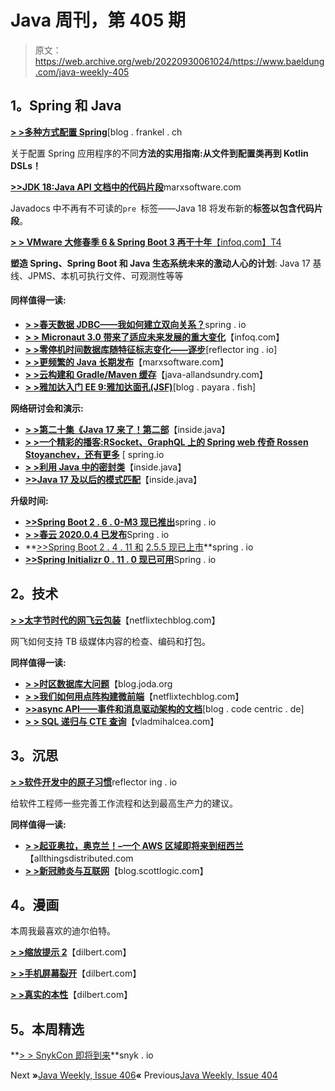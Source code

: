 # Java 周刊，第 405 期

> 原文：<https://web.archive.org/web/20220930061024/https://www.baeldung.com/java-weekly-405>

## **1。Spring 和 Java**

[**> >多种方式配置 Spring**](https://web.archive.org/web/20220626121009/https://blog.frankel.ch/multiple-ways-configure-spring/)[blog . frankel . ch

关于配置 Spring 应用程序的不同**方法的实用指南:从文件到配置类再到 Kotlin DSLs！**

[**>>JDK 18:Java API 文档中的代码片段**](https://web.archive.org/web/20220626121009/https://marxsoftware.blogspot.com/2021/09/jdk-18-code-snippets-in-java-api.html)marxsoftware.com

Javadocs 中不再有不可读的`pre `标签——Java 18 将发布新的**标签以包含代码片段**。

[**> > VMware 大修春季 6 & Spring Boot 3 再干十年**【infoq.com】T4](https://web.archive.org/web/20220626121009/https://www.infoq.com/news/2021/09/spring-6-spring-boot-3-overhaul/)

**塑造 Spring、Spring Boot 和 Java 生态系统未来的激动人心的计划**: Java 17 基线、JPMS、本机可执行文件、可观测性等等

#### **同样值得一读:**

*   [**> >春天数据 JDBC——我如何建立双向关系？**](https://web.archive.org/web/20220626121009/https://spring.io/blog/2021/09/22/spring-data-jdbc-how-do-i-make-bidirectional-relationships)spring . io
*   [**> > Micronaut 3.0 带来了适应未来发展的重大变化**](https://web.archive.org/web/20220626121009/https://www.infoq.com/news/2021/09/micronaut-3-0-release/)【infoq.com】
*   [**> >零停机时间数据库随特征标志变化——逐步**](https://web.archive.org/web/20220626121009/https://reflectoring.io/zero-downtime-deployments-with-feature-flags/)[reflector ing . io]
*   [**> >更频繁的 Java 长期发布**](https://web.archive.org/web/20220626121009/https://marxsoftware.blogspot.com/2021/09/more-frequent-java-long-term-releases.html)【marxsoftware.com】
*   [**> >云构建和 Gradle/Maven 缓存**](https://web.archive.org/web/20220626121009/http://www.java-allandsundry.com/2021/09/cloud-build-and-gradlemaven-caching.html)【java-allandsundry.com】
*   [**> >雅加达入门 EE 9:雅加达面孔(JSF)**](https://web.archive.org/web/20220626121009/https://blog.payara.fish/getting-started-with-jakarta-ee-9-jakarta-faces-jsf)[blog . payara . fish]

**网络研讨会和演示:**

*   [**> >第二十集《Java 17 来了！第二部**](https://web.archive.org/web/20220626121009/https://inside.java/2021/09/27/podcast-020/)【inside.java】
*   [**> >一个精彩的播客:RSocket、GraphQL 上的 Spring web 传奇 Rossen Stoyanchev，还有更多**](https://web.archive.org/web/20220626121009/https://spring.io/blog/2021/09/23/a-bootiful-podcast-spring-web-legend-rossen-stoyanchev-on-rsocket-graphql-and-more) [ spring.io
*   [**> >利用 Java 中的密封类**](https://web.archive.org/web/20220626121009/https://inside.java/2021/09/29/sealed-classes/)【inside.java】
*   [**>>Java 17 及以后的模式匹配**](https://web.archive.org/web/20220626121009/https://inside.java/2021/09/24/devlive-pattern-matching/)【inside.java】

**升级时间:**

*   [**>>Spring Boot 2 . 6 . 0-M3 现已推出**](https://web.archive.org/web/20220626121009/https://spring.io/blog/2021/09/23/spring-boot-2-6-0-m3-available-now)spring . io
*   [**> >春云 2020.0.4 已发布**](https://web.archive.org/web/20220626121009/https://spring.io/blog/2021/09/23/spring-cloud-2020-0-4-has-been-released)Spring . io
*   **[>>Spring Boot 2 . 4 . 11 和](https://web.archive.org/web/20220626121009/https://spring.io/blog/2021/09/22/spring-boot-2-4-11-available-now) [2.5.5 现已上市](https://web.archive.org/web/20220626121009/https://spring.io/blog/2021/09/23/spring-boot-2-5-5-available-now)**spring . io
*   [**>>Spring Initializr 0 . 11 . 0 现已可用**](https://web.archive.org/web/20220626121009/https://spring.io/blog/2021/09/27/spring-initializr-0-11-0-available-now)Spring . io

## **2。技术**

[**> >太字节时代的网飞云包装**](https://web.archive.org/web/20220626121009/https://netflixtechblog.com/netflix-cloud-packaging-in-the-terabyte-era-d6869b4b84ae)【netflixtechblog.com】

网飞如何支持 TB 级媒体内容的检查、编码和打包。

**同样值得一读:**

*   [**> >时区数据库大问题**](https://web.archive.org/web/20220626121009/https://blog.joda.org/2021/09/big-problems-at-timezone-database.html)【blog.joda.org
*   [**> >我们如何用点阵构建微前端**](https://web.archive.org/web/20220626121009/https://netflixtechblog.medium.com/how-we-build-micro-frontends-with-lattice-22b8635f77ea)【netflixtechblog.com】
*   [**>>async API——事件和消息驱动架构的文档**](https://web.archive.org/web/20220626121009/https://blog.codecentric.de/en/2021/09/asyncapi-documentation-event-message-driven-architectures/)[blog . code centric . de]
*   [**> > SQL 递归与 CTE 查询**](https://web.archive.org/web/20220626121009/https://vladmihalcea.com/sql-recursive-with-cte/)【vladmihalcea.com】

## **3。沉思**

[**> >软件开发中的原子习惯**](https://web.archive.org/web/20220626121009/https://reflectoring.io/atomic-habits-in-software-development/)reflector ing . io

给软件工程师一些完善工作流程和达到最高生产力的建议。

**同样值得一读:**

*   [**> >起亚奥拉，奥克兰！–一个 AWS 区域即将来到纽西兰**](https://web.archive.org/web/20220626121009/https://www.allthingsdistributed.com/2021/09/announcing-aws-new-zealand-region.html)【allthingsdistributed.com
*   [**> >新冠肺炎与互联网**](https://web.archive.org/web/20220626121009/https://blog.scottlogic.com/2021/09/22/covid19-and-the-Internet.html)【blog.scottlogic.com】

## **4。漫画**

本周我最喜欢的迪尔伯特。

[**> >缩放提示 2**](https://web.archive.org/web/20220626121009/https://dilbert.com/strip/2021-09-30)【dilbert.com】

[**> >手机屏幕裂开**](https://web.archive.org/web/20220626121009/https://dilbert.com/strip/2021-09-24)【dilbert.com】

[**> >真实的本性**](https://web.archive.org/web/20220626121009/https://dilbert.com/strip/2021-09-26)【dilbert.com】

## **5。本周精选**

**[> > SnykCon 即将到来](https://web.archive.org/web/20220626121009/https://snyk.io/snykcon/?utm_campaign=Event-SnykCon-2021&utm_content=snykcon&utm_medium=JW&utm_source=baeldung)**snyk . io

Next **»**[Java Weekly, Issue 406](/web/20220626121009/https://www.baeldung.com/java-weekly-406)**«** Previous[Java Weekly, Issue 404](/web/20220626121009/https://www.baeldung.com/java-weekly-404)